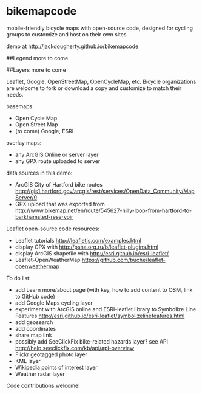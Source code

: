 bikemapcode
===========

mobile-friendly bicycle maps with open-source code, designed for cycling groups to customize and host on their own sites

demo at http://jackdougherty.github.io/bikemapcode

##Legend
more to come

##Layers
more to come

Leaflet, Google, OpenStreetMap, OpenCycleMap, etc. Bicycle organizations are welcome to fork or download a copy and customize to match their needs.

basemaps:
- Open Cycle Map
- Open Street Map
- (to come) Google, ESRI

overlay maps:
- any ArcGIS Online or server layer
- any GPX route uploaded to server

data sources in this demo:
- ArcGIS City of Hartford bike routes http://gis1.hartford.gov/arcgis/rest/services/OpenData_Community/MapServer/9
- GPX upload that was exported from http://www.bikemap.net/en/route/545627-hilly-loop-from-hartford-to-barkhamsted-reservoir

Leaflet open-source code resources:
- Leaflet tutorials http://leafletjs.com/examples.html
- display GPX with http://psha.org.ru/b/leaflet-plugins.html
- display ArcGIS shapefile with http://esri.github.io/esri-leaflet/
- Leaflet-OpenWeatherMap https://github.com/buche/leaflet-openweathermap

To do list:
- add Learn more/about page (with key, how to add content to OSM, link to GitHub code)
- add Google Maps cycling layer
- experiment with ArcGIS online and ESRI-leaflet library to Symbolize Line Features http://esri.github.io/esri-leaflet/symbolizelinefeatures.html
- add geosearch
- add coordinates
- share map link
- possibly add SeeClickFix bike-related hazards layer? see API http://help.seeclickfix.com/kb/api/api-overview
- Flickr geotagged photo layer
- KML layer
- Wikipedia points of interest layer
- Weather radar layer

Code contributions welcome!
